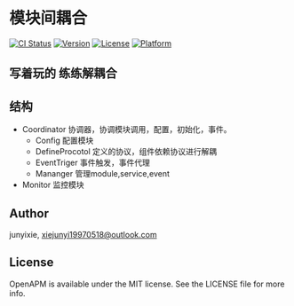 # 模块间耦合

[![CI Status](https://img.shields.io/travis/junyixie/OpenAPM.svg?style=flat)](https://travis-ci.org/junyixie/OpenAPM)
[![Version](https://img.shields.io/cocoapods/v/OpenAPM.svg?style=flat)](https://cocoapods.org/pods/OpenAPM)
[![License](https://img.shields.io/cocoapods/l/OpenAPM.svg?style=flat)](https://cocoapods.org/pods/OpenAPM)
[![Platform](https://img.shields.io/cocoapods/p/OpenAPM.svg?style=flat)](https://cocoapods.org/pods/OpenAPM)

## **写着玩的 练练解耦合**

## 结构
- Coordinator 协调器，协调模块调用，配置，初始化，事件。
    - Config 配置模块
    - DefineProcotol 定义的协议，组件依赖协议进行解耦
    - EventTriger 事件触发，事件代理
    - Mananger 管理module,service,event
- Monitor 监控模块

## Author

junyixie, xiejunyi19970518@outlook.com

## License

OpenAPM is available under the MIT license. See the LICENSE file for more info.
